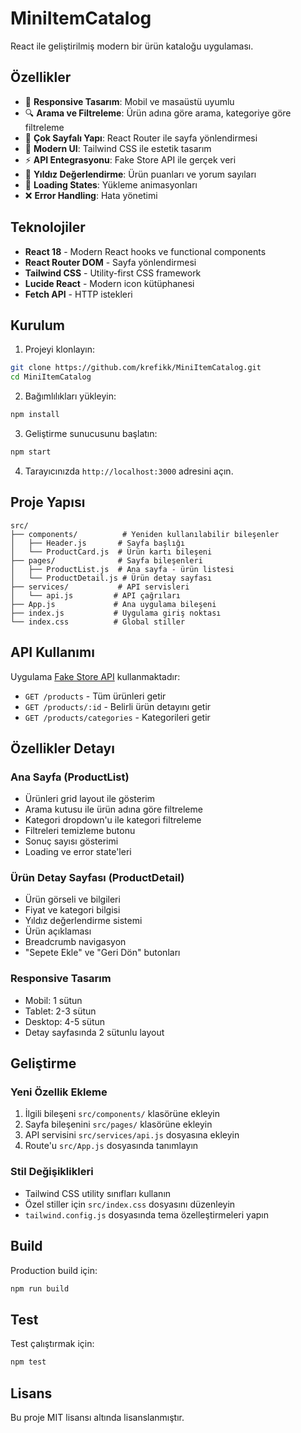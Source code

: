 # MiniItemCatalog

React ile geliştirilmiş modern bir ürün kataloğu uygulaması.

## Özellikler

- 📱 **Responsive Tasarım**: Mobil ve masaüstü uyumlu
- 🔍 **Arama ve Filtreleme**: Ürün adına göre arama, kategoriye göre filtreleme
- 📄 **Çok Sayfalı Yapı**: React Router ile sayfa yönlendirmesi
- 🎨 **Modern UI**: Tailwind CSS ile estetik tasarım
- ⚡ **API Entegrasyonu**: Fake Store API ile gerçek veri
- 🌟 **Yıldız Değerlendirme**: Ürün puanları ve yorum sayıları
- 🔄 **Loading States**: Yükleme animasyonları
- ❌ **Error Handling**: Hata yönetimi

## Teknolojiler

- **React 18** - Modern React hooks ve functional components
- **React Router DOM** - Sayfa yönlendirmesi
- **Tailwind CSS** - Utility-first CSS framework
- **Lucide React** - Modern icon kütüphanesi
- **Fetch API** - HTTP istekleri

## Kurulum

1. Projeyi klonlayın:
```bash
git clone https://github.com/krefikk/MiniItemCatalog.git
cd MiniItemCatalog
```

2. Bağımlılıkları yükleyin:
```bash
npm install
```

3. Geliştirme sunucusunu başlatın:
```bash
npm start
```

4. Tarayıcınızda `http://localhost:3000` adresini açın.

## Proje Yapısı

```
src/
├── components/          # Yeniden kullanılabilir bileşenler
│   ├── Header.js       # Sayfa başlığı
│   └── ProductCard.js  # Ürün kartı bileşeni
├── pages/              # Sayfa bileşenleri
│   ├── ProductList.js  # Ana sayfa - ürün listesi
│   └── ProductDetail.js # Ürün detay sayfası
├── services/           # API servisleri
│   └── api.js         # API çağrıları
├── App.js             # Ana uygulama bileşeni
├── index.js           # Uygulama giriş noktası
└── index.css          # Global stiller
```

## API Kullanımı

Uygulama [Fake Store API](https://fakestoreapi.com/) kullanmaktadır:

- `GET /products` - Tüm ürünleri getir
- `GET /products/:id` - Belirli ürün detayını getir
- `GET /products/categories` - Kategorileri getir

## Özellikler Detayı

### Ana Sayfa (ProductList)
- Ürünleri grid layout ile gösterim
- Arama kutusu ile ürün adına göre filtreleme
- Kategori dropdown'u ile kategori filtreleme
- Filtreleri temizleme butonu
- Sonuç sayısı gösterimi
- Loading ve error state'leri

### Ürün Detay Sayfası (ProductDetail)
- Ürün görseli ve bilgileri
- Fiyat ve kategori bilgisi
- Yıldız değerlendirme sistemi
- Ürün açıklaması
- Breadcrumb navigasyon
- "Sepete Ekle" ve "Geri Dön" butonları

### Responsive Tasarım
- Mobil: 1 sütun
- Tablet: 2-3 sütun
- Desktop: 4-5 sütun
- Detay sayfasında 2 sütunlu layout

## Geliştirme

### Yeni Özellik Ekleme
1. İlgili bileşeni `src/components/` klasörüne ekleyin
2. Sayfa bileşenini `src/pages/` klasörüne ekleyin
3. API servisini `src/services/api.js` dosyasına ekleyin
4. Route'u `src/App.js` dosyasında tanımlayın

### Stil Değişiklikleri
- Tailwind CSS utility sınıfları kullanın
- Özel stiller için `src/index.css` dosyasını düzenleyin
- `tailwind.config.js` dosyasında tema özelleştirmeleri yapın

## Build

Production build için:
```bash
npm run build
```

## Test

Test çalıştırmak için:
```bash
npm test
```

## Lisans

Bu proje MIT lisansı altında lisanslanmıştır.
